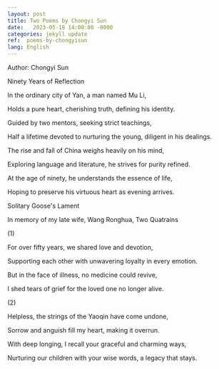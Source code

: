 ```yaml
---
layout: post
title: Two Poems by Chongyi Sun
date:   2023-05-18 14:00:00 -0000
categories: jekyll update
ref:  poems-by-chongyisun
lang: English
---
```


Author: Chongyi Sun

Ninety Years of Reflection

In the ordinary city of Yan, a man named Mu Li,

Holds a pure heart, cherishing truth, defining his identity.


Guided by two mentors, seeking strict teachings,

Half a lifetime devoted to nurturing the young, diligent in his dealings.


The rise and fall of China weighs heavily on his mind,

Exploring language and literature, he strives for purity refined.


At the age of ninety, he understands the essence of life,

Hoping to preserve his virtuous heart as evening arrives.



Solitary Goose's Lament

In memory of my late wife, Wang Ronghua, Two Quatrains

(1)

For over fifty years, we shared love and devotion,

Supporting each other with unwavering loyalty in every emotion.

But in the face of illness, no medicine could revive,

I shed tears of grief for the loved one no longer alive.

(2)

Helpless, the strings of the Yaoqin have come undone,

Sorrow and anguish fill my heart, making it overrun.

With deep longing, I recall your graceful and charming ways,

Nurturing our children with your wise words, a legacy that stays.





